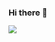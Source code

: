 ### Hi there 👋


<img src="https://img.shields.io/badge/java-007396?style=for-the-badge&logo=OpenJDK&logoColor=white">
